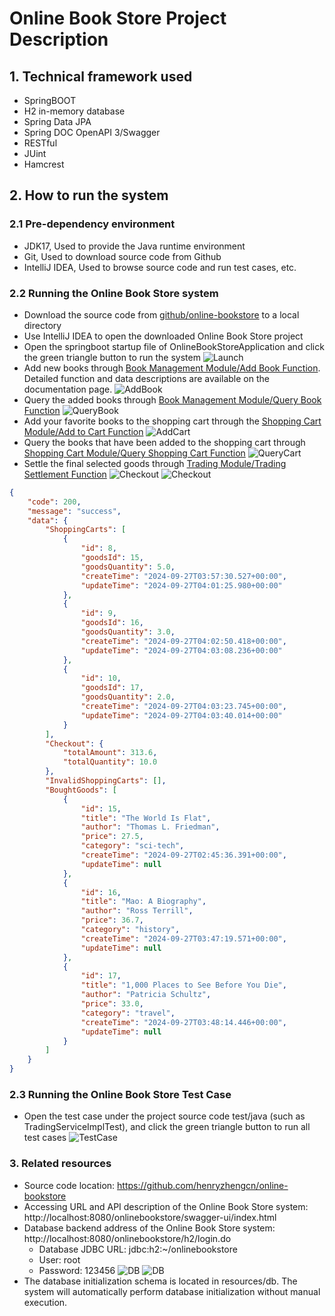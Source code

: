 # Online Book Store Project Description

## 1. Technical framework used
- SpringBOOT
- H2 in-memory database
- Spring Data JPA
- Spring DOC OpenAPI 3/Swagger
- RESTful
- JUint
- Hamcrest

## 2. How to run the system
### 2.1 Pre-dependency environment
- JDK17, Used to provide the Java runtime environment
- Git, Used to download source code from Github
- IntelliJ IDEA, Used to browse source code and run test cases, etc.

### 2.2 Running the Online Book Store system
- Download the source code from [github/online-bookstore](https://github.com/henryzhengcn/online-bookstore) to a local directory
- Use IntelliJ IDEA to open the downloaded Online Book Store project
- Open the springboot startup file of OnlineBookStoreApplication and click the green triangle button to run the system
![Launch](https://github.com/henryzhengcn/online-bookstore/blob/main/images/0-launch.png)
- Add new books through [Book Management Module/Add Book Function](http://localhost:8080/onlinebookstore/swagger-ui/index.html#/Book%20Management%20Module%20API/add_1). Detailed function and data descriptions are available on the documentation page.
![AddBook](https://github.com/henryzhengcn/online-bookstore/blob/main/images/1-1AddBook.png)
- Query the added books through [Book Management Module/Query Book Function](http://localhost:8080/onlinebookstore/swagger-ui/index.html#/Book%20Management%20Module%20API/findAll_1)
![QueryBook](https://github.com/henryzhengcn/online-bookstore/blob/main/images/1-2QueryBook.png)
- Add your favorite books to the shopping cart through the [Shopping Cart Module/Add to Cart Function](http://localhost:8080/onlinebookstore/swagger-ui/index.html#/Shopping%20Cart%20Module%20API/add)
![AddCart](https://github.com/henryzhengcn/online-bookstore/blob/main/images/2-1AddCart.png)
- Query the books that have been added to the shopping cart through [Shopping Cart Module/Query Shopping Cart Function](http://localhost:8080/onlinebookstore/swagger-ui/index.html#/Shopping%20Cart%20Module%20API/findAll)
![QueryCart](https://github.com/henryzhengcn/online-bookstore/blob/main/images/2-2QueryCart.png)
- Settle the final selected goods through [Trading Module/Trading Settlement Function](http://localhost:8080/onlinebookstore/swagger-ui/index.html#/Trading%20Module%20API/checkout)
![Checkout](https://github.com/henryzhengcn/online-bookstore/blob/main/images/3-1Checkout.png)
![Checkout](https://github.com/henryzhengcn/online-bookstore/blob/main/images/3-2Checkout.png)

```json
{
    "code": 200,
    "message": "success",
    "data": {
        "ShoppingCarts": [
            {
                "id": 8,
                "goodsId": 15,
                "goodsQuantity": 5.0,
                "createTime": "2024-09-27T03:57:30.527+00:00",
                "updateTime": "2024-09-27T04:01:25.980+00:00"
            },
            {
                "id": 9,
                "goodsId": 16,
                "goodsQuantity": 3.0,
                "createTime": "2024-09-27T04:02:50.418+00:00",
                "updateTime": "2024-09-27T04:03:08.236+00:00"
            },
            {
                "id": 10,
                "goodsId": 17,
                "goodsQuantity": 2.0,
                "createTime": "2024-09-27T04:03:23.745+00:00",
                "updateTime": "2024-09-27T04:03:40.014+00:00"
            }
        ],
        "Checkout": {
            "totalAmount": 313.6,
            "totalQuantity": 10.0
        },
        "InvalidShoppingCarts": [],
        "BoughtGoods": [
            {
                "id": 15,
                "title": "The World Is Flat",
                "author": "Thomas L. Friedman",
                "price": 27.5,
                "category": "sci-tech",
                "createTime": "2024-09-27T02:45:36.391+00:00",
                "updateTime": null
            },
            {
                "id": 16,
                "title": "Mao: A Biography",
                "author": "Ross Terrill",
                "price": 36.7,
                "category": "history",
                "createTime": "2024-09-27T03:47:19.571+00:00",
                "updateTime": null
            },
            {
                "id": 17,
                "title": "1,000 Places to See Before You Die",
                "author": "Patricia Schultz",
                "price": 33.0,
                "category": "travel",
                "createTime": "2024-09-27T03:48:14.446+00:00",
                "updateTime": null
            }
        ]
    }
}
```

### 2.3 Running the Online Book Store Test Case
- Open the test case under the project source code test/java (such as TradingServiceImplTest), and click the green triangle button to run all test cases
![TestCase](https://github.com/henryzhengcn/online-bookstore/blob/main/images/4-1TestCase.png)

### 3. Related resources
- Source code location: https://github.com/henryzhengcn/online-bookstore
- Accessing URL and API description of the Online Book Store system: http://localhost:8080/onlinebookstore/swagger-ui/index.html
- Database backend address of the Online Book Store system: http://localhost:8080/onlinebookstore/h2/login.do
  - Database JDBC URL: jdbc:h2:~/onlinebookstore
  - User: root
  - Password: 123456
![DB](https://github.com/henryzhengcn/online-bookstore/blob/main/images/5-1DB.png)
![DB](https://github.com/henryzhengcn/online-bookstore/blob/main/images/5-2DB.png)
- The database initialization schema is located in resources/db. The system will automatically perform database initialization without manual execution.
